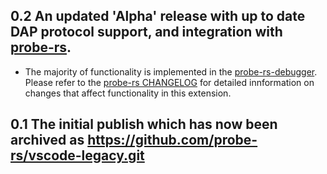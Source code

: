## 0.2 An updated 'Alpha' release with up to date DAP protocol support, and integration with [probe-rs](https://github.com/probe-rs/probe-rs). 
- The majority of functionality is implemented in the [probe-rs-debugger](https://github.com/probe-rs/probe-rs/tree/master/debugger). Please refer to the [probe-rs CHANGELOG](https://github.com/probe-rs/probe-rs/blob/master/CHANGELOG.md) for detailed innformation on changes that affect functionality in this extension.

## 0.1 The initial publish which has now been archived as https://github.com/probe-rs/vscode-legacy.git
